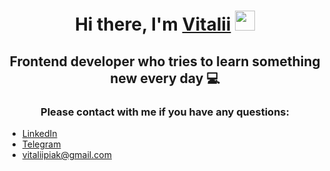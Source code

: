 <h1 align="center">Hi there, I'm <a href="https://piakasso.github.io/cv" target="_blank">Vitalii</a> 
<img src="https://github.com/blackcater/blackcater/raw/main/images/Hi.gif" height="32"/></h1>
<h2 align="center">Frontend developer who tries to learn something new every day 💻</h2>
<h3 align="center">Please contact with me if you have any questions:</h3>
<ul>
  <li><a href="https://www.linkedin.com/in/piakasso" target="_blank">LinkedIn</a> </li>
  <li><a href="https://t.me/piakasso" target="_blank">Telegram</li>
      <li><a href="mailto:vitaliipiak@gmail.com" target="_blank">vitaliipiak@gmail.com</li>
</ul>




<!--
**Piakasso/Piakasso** is a ✨ _special_ ✨ repository because its `README.md` (this file) appears on your GitHub profile.

Here are some ideas to get you started:

- 🔭 I’m currently working on ...
- 🌱 I’m currently learning ...
- 👯 I’m looking to collaborate on ...
- 🤔 I’m looking for help with ...
- 💬 Ask me about ...
- 📫 How to reach me: ...
- 😄 Pronouns: ...
- ⚡ Fun fact: ...
-->

